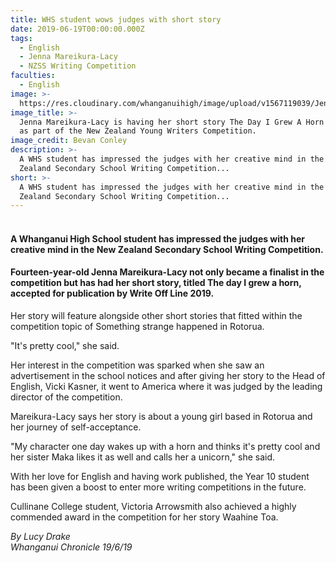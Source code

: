 ```yaml
---
title: WHS student wows judges with short story
date: 2019-06-19T00:00:00.000Z
tags:
  - English
  - Jenna Mareikura-Lacy
  - NZSS Writing Competition
faculties:
  - English
image: >-
  https://res.cloudinary.com/whanganuihigh/image/upload/v1567119039/Jenna-Mareikura_Chron_19.6.19.jpg
image_title: >-
  Jenna Mareikura-Lacy is having her short story The Day I Grew A Horn published
  as part of the New Zealand Young Writers Competition.
image_credit: Bevan Conley
description: >-
  A WHS student has impressed the judges with her creative mind in the New
  Zealand Secondary School Writing Competition...
short: >-
  A WHS student has impressed the judges with her creative mind in the New
  Zealand Secondary School Writing Competition...
---
```

<h4><br /><strong>A Whanganui High School student has impressed the judges with her creative mind in the New Zealand Secondary School Writing Competition.</strong></h4>
<h4><strong>Fourteen-year-old Jenna Mareikura-Lacy not only became a finalist in the competition but has had her short story, titled The day I grew a horn, accepted for publication by Write Off Line 2019.</strong></h4>
<p>Her story will feature alongside other short stories that fitted within the competition topic of Something strange happened in Rotorua.</p>
<p>"It's pretty cool," she said.</p>
<p>Her interest in the competition was sparked when she saw an advertisement in the school notices and after giving her story to the Head of English, Vicki Kasner, it went to America where it was judged by the leading director of the competition.</p>
<p>Mareikura-Lacy says her story is about a young girl based in Rotorua and her journey of self-acceptance.</p>
<p>"My character one day wakes up with a horn and thinks it's pretty cool and her sister Maka likes it as well and calls her a unicorn," she said.</p>
<p>With her love for English and having work published, the Year 10 student has been given a boost to enter more writing competitions in the future.</p>
<p>Cullinane College student, Victoria Arrowsmith also achieved a highly commended award in the competition for her story Waahine Toa.</p>
<p><span><em>By Lucy Drake<br />Whanganui Chronicle 19/6/19</em></span></p>

